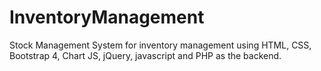 # InventoryManagement
Stock Management System for inventory management using HTML, CSS, Bootstrap 4, Chart JS, jQuery, javascript and PHP as the backend.  
